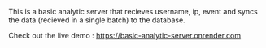 This is a basic analytic server that recieves username, ip, event and syncs the data (recieved in a single batch) to the database.

Check out the live demo : https://basic-analytic-server.onrender.com
